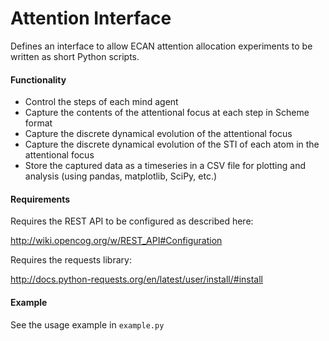 Attention Interface
===================

Defines an interface to allow ECAN attention allocation experiments to be written as short Python scripts.

#### Functionality

- Control the steps of each mind agent
- Capture the contents of the attentional focus at each step in Scheme format
- Capture the discrete dynamical evolution of the attentional focus
- Capture the discrete dynamical evolution of the STI of each atom in the attentional focus
- Store the captured data as a timeseries in a CSV file for plotting and analysis (using pandas, matplotlib, SciPy, etc.)

#### Requirements

Requires the REST API to be configured as described here:

http://wiki.opencog.org/w/REST_API#Configuration

Requires the requests library:

http://docs.python-requests.org/en/latest/user/install/#install

#### Example

See the usage example in ```example.py```
